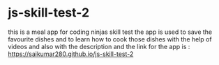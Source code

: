 # js-skill-test-2
this is a meal app for coding ninjas skill test the app is used to save the favourite dishes and to learn how to cook those dishes with the help of videos and also with the description
and the link for the app is :
https://saikumar280.github.io/js-skill-test-2
